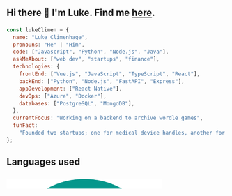 ## Hi there 👋 I'm Luke. Find me [here](https://lukeclimenhage.com/).

```javascript
const lukeClimen = {
  name: "Luke Climenhage",
  pronouns: "He" | "Him",
  code: ["Javascript", "Python", "Node.js", "Java"],
  askMeAbout: ["web dev", "startups", "finance"],
  technologies: {
    frontEnd: ["Vue.js", "JavaScript", "TypeScript", "React"],
    backEnd: ["Python", "Node.js", "FastAPI", "Express"],
    appDevelopment: ["React Native"],
    devOps: ["Azure", "Docker"],
    databases: ["PostgreSQL", "MongoDB"],
  },
  currentFocus: "Working on a backend to archive wordle games",
  funFact:
    "Founded two startups; one for medical device handles, another for commercial intra-canopy greenhouse lighting",
};
```

## Languages used

<svg fill="none" viewBox="0 0 800 50" width="800" height="50" xmlns="http://www.w3.org/2000/svg">
    <foreignObject width="100%" height="100%">
        <div xmlns="http://www.w3.org/1999/xhtml">
            <style>
                .container {
                    display: flex;
                    flex-flow: wrap;
                    gap:20px;
                }
                .img {
                    background: white;
                    width: 40px;
                    height: 40px;
                    padding: 5px;
                    border-radius: 5px;
                    box-shadow: 2px 2px 2px 1px rgb(0 0 0 / 20%);
                }
            </style>
            <p class="container">
                <img src="./assets/fastAPI.png" />    
                <img src="./assets/fastAPI.png" />    
                <img src="./assets/fastAPI.png" />    
                <img src="./assets/fastAPI.png" />    
            </p>
        </div>
    </foreignObject>
</svg>
